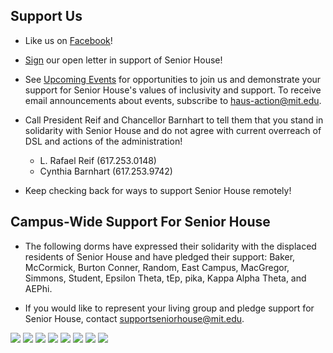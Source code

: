 ## Support Us

* Like us on [Facebook](https://www.facebook.com/saveseniorhouse/)!

* [Sign](https://docs.google.com/forms/d/e/1FAIpQLSeyNJ7wu5Fudw9Tvc6XLpA4qi2kZPMu3RMm7lcwyzlSTPvqMg/viewform) our open letter in support of Senior House!

* See [Upcoming Events](http://saveseniorhouse.mit.edu/events.html) for opportunities to join us and demonstrate your support for Senior House's values of inclusivity and support. To receive email announcements about events, subscribe to haus-action@mit.edu. 

* Call President Reif and Chancellor Barnhart to tell them that you stand in solidarity with Senior House and do not agree with current overreach of DSL and actions of the administration!
    * L. Rafael Reif (617.253.0148) 
    * Cynthia Barnhart (617.253.9742)

* Keep checking back for ways to support Senior House remotely!

## Campus-Wide Support For Senior House

* The following dorms have expressed their solidarity with the displaced residents of Senior House and have pledged their support: Baker, McCormick, Burton Conner, Random, East Campus, MacGregor, Simmons, Student, Epsilon Theta, tEp, pika, Kappa Alpha Theta, and AEPhi.

* If you would like to represent your living group and pledge support for Senior House, contact supportseniorhouse@mit.edu.   

<div class="photos">

<img class = "custom-pic" src="https://raw.githubusercontent.com/save-senior-house/save-senior-house.github.io/master/assets/images/et.JPG">

<img class = "custom-pic" src="https://raw.githubusercontent.com/save-senior-house/save-senior-house.github.io/master/assets/images/ec.JPG">

<img  class = "custom-pic" src="https://raw.githubusercontent.com/save-senior-house/save-senior-house.github.io/master/assets/images/bc.JPG">

<img class = "custom-pic" src="https://raw.githubusercontent.com/save-senior-house/save-senior-house.github.io/master/assets/images/macg1.JPG">

<img class = "custom-pic" src="https://raw.githubusercontent.com/save-senior-house/save-senior-house.github.io/master/assets/images/student.JPG">

<img class = "custom-pic" src="https://raw.githubusercontent.com/save-senior-house/save-senior-house.github.io/master/assets/images/random.JPG">

<img class = "custom-pic" src="https://raw.githubusercontent.com/save-senior-house/save-senior-house.github.io/master/assets/images/simmons.JPG">

<img class = "custom-pic" src="https://raw.githubusercontent.com/save-senior-house/save-senior-house.github.io/master/assets/images/mcc.jpg">

</div>



